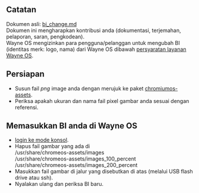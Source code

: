 ## Catatan
Dokumen asli: [bi_change.md](https://gitlab.com/wayne-inc/wayneos/-/blob/master/docs/en/how-to/bi_change.md)
<br>Dokumen ini mengharapkan kontribusi anda (dokumentasi, terjemahan, pelaporan, saran, pengkodean).
<br>Wayne OS mengizinkan para pengguna/pelanggan untuk mengubah BI (identitas merk: logo, nama) dari Wayne OS dibawah [persyaratan layanan Wayne OS](https://gitlab.com/wayne-inc/wayneos/-/blob/doc-eve-220730/docs/id/bisnis/persyaratan_layanan.md).

## Persiapan
- Susun fail _png_ image anda dengan merujuk ke paket [chromiumos-assets](https://gitlab.com/wayne-inc/wayneos/-/tree/master/src/platform/chromiumos-assets).
- Periksa apakah ukuran dan nama fail pixel gambar anda sesuai dengan referensi.

## Memasukkan BI anda di Wayne OS
- [login ke mode konsol](https://gitlab.com/wayne-inc/wayneos/-/blob/master/docs/id/tata-cara/menggunakan_shell.md).
- Hapus fail gambar yang ada di 
<br>/usr/share/chromeos-assets/images
<br>/usr/share/chromeos-assets/images_100_percent
<br>/usr/share/chromeos-assets/images_200_percent
- Masukkan fail gambar di jalur yang disebutkan di atas (melalui USB flash drive atau ssh).
- Nyalakan ulang dan periksa BI baru.
